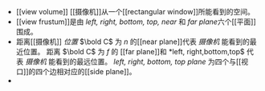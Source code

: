 - [[view volume]] [[摄像机]]从一个[[rectangular window]]所能看到的空间。
- [[view frustum]]是由 *left, right, bottom, top, near* 和 *far plane*六个[[平面]]围成。
- 距离[[摄像机]] *位置* $\bold C$ 为 $n$ 的[[near plane]]代表 *摄像机* 能看到的最近位置。
  距离 $\bold C$ 为 $f$ 的 [[far plane]]和 *left, right,bottom,top$  代表 *摄像机* 能看到的最远位置。
  *left, right, bottom, top plane* 为四个与[[视口]]的四个边相对应的[[side plane]]。
-